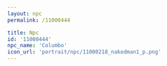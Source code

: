 ```yaml
---
layout: npc
permalink: /11000444

title: Npc
id: '11000444'
npc_name: 'Columbo'
icon_url: 'portrait/npc/11000218_nakedman1_p.png'
---
```

